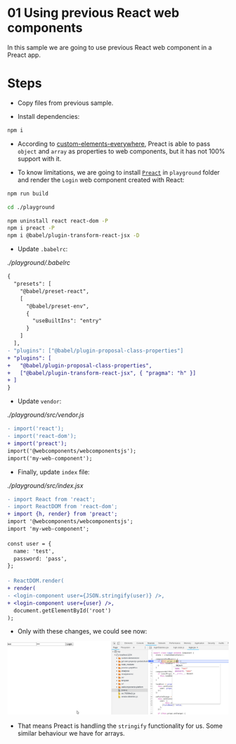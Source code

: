 # 01 Using previous React web components

In this sample we are going to use previous React web component in a Preact app.

# Steps

- Copy files from previous sample.

- Install dependencies:

```bash
npm i
```

- According to [custom-elements-everywhere](https://custom-elements-everywhere.com/), Preact is able to pass `object` and `array` as properties to web components, but it has not 100% support with it.

- To know limitations, we are going to install [`Preact`](https://github.com/developit/preact) in `playground` folder and render the `Login` web component created with React:

```bash
npm run build
```

```bash
cd ./playground
```

```bash
npm uninstall react react-dom -P
npm i preact -P
npm i @babel/plugin-transform-react-jsx -D
```

- Update `.babelrc`:

_./playground/.babelrc_

```diff
{
  "presets": [
    "@babel/preset-react",
    [
      "@babel/preset-env",
      {
        "useBuiltIns": "entry"
      }
    ]
  ],
- "plugins": ["@babel/plugin-proposal-class-properties"]
+ "plugins": [
+   "@babel/plugin-proposal-class-properties",
+   ["@babel/plugin-transform-react-jsx", { "pragma": "h" }]
+ ]
}

```

- Update `vendor`:

_./playground/src/vendor.js_

```diff
- import('react');
- import('react-dom');
+ import('preact');
import('@webcomponents/webcomponentsjs');
import('my-web-component');
```

- Finally, update `index` file:

_./playground/src/index.jsx_

```diff
- import React from 'react';
- import ReactDOM from 'react-dom';
+ import {h, render} from 'preact';
import '@webcomponents/webcomponentsjs';
import 'my-web-component';

const user = {
  name: 'test',
  password: 'pass',
};

- ReactDOM.render(
+ render(
- <login-component user={JSON.stringify(user)} />,
+ <login-component user={user} />,
  document.getElementById('root')
);

```

- Only with these changes, we could see now:

![render with preact](./ReadmeResources/render-with-preact.png)

- That means Preact is handling the `stringify` functionality for us. Some similar behaviour we have for arrays.